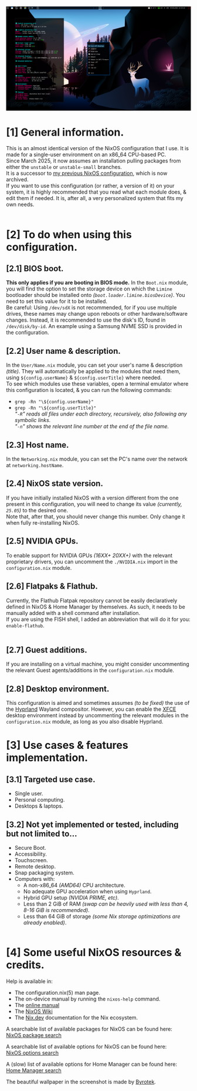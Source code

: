 ![image](https://github.com/Atemo-C/NixOS-configuration/blob/main/Desktop.webp)

# [1] General information.
This is an almost identical version of the NixOS configuration that I use. It is made for a single-user environment on an x86_64 CPU-based PC. \
Since March 2025, it now assumes an installation pulling packages from either the `unstable` or `unstable-small` branches. \
It is a successor to [my previous NixOS configuration](https://github.com/Atemo-C/OLD-NixOS-Configuration), which is now archived. \
If you want to use this configuration (or rather, a version of it) on your system, it is highly recommended that you read what each module does, & edit them if needed. It is, after all, a very personalized system that fits my own needs. \
&nbsp;

# [2] To do when using this configuration.

## [2.1] BIOS boot.
**This only applies if you are booting in BIOS mode.**
In the `Boot.nix` module, you will find the option to set the storage device on which the `Limine` bootloader should be installed onto *(`boot.loader.limine.biosDevice`)*. You need to set this value for it to be installed. \
Be careful: Using `/dev/sdX` is not recommended, for if you use multiple drives, these names may change upon reboots or other hardware/software changes. Instead, it is recommended to use the disk's ID, found in `/dev/disk/by-id`. An example using a Samsung NVME SSD is provided in the configuration.

## [2.2] User name & description.
In the `User/Name.nix` module, you can set your user's name & description *(title)*. They will automatically be applied to the modules that need them, using `${config.userName}` & `${config.userTitle}` where needed. \
To see which modules use these variables, open a terminal emulator where this configuration is located, & you can run the following commands:
- `grep -Rn "\${config.userName}"`
- `grep -Rn "\${config.userTitle}"` \
*"`-R`" reads all files under each directory, recursively, also following any symbolic links.* \
*"`-n`" shows the relevant line number at the end of the file name.*

## [2.3] Host name.
In the `Networking.nix` module, you can set the PC's name over the network at `networking.hostName`.

## [2.4] NixOS state version.
If you have initially installed NixOS with a version different from the one present in this configuration, you will need to change its value *(currently, `25.05`)* to the desired one. \
Note that, after that, you should never change this number. Only change it when fully re-installing NixOS.

## [2.5] NVIDIA GPUs.
To enable support for NVIDIA GPUs *(16XX+ 20XX+)* with the relevant proprietary drivers, you can uncomment the `./NVIDIA.nix` import in the `configuration.nix` module.

## [2.6] Flatpaks & Flathub.
Currently, the Flathub Flatpak repository cannot be easily declaratively defined in NixOS & Home Manager by themselves. As such, it needs to be manually added with a shell command after installation. \
If you are using the FISH shell, I added an abbreviation that will do it for you: `enable-flathub`. \
&nbsp;

## [2.7] Guest additions.
If you are installing on a virtual machine, you might consider uncommenting the relevant Guest agents/additions in the `configuration.nix` module.

## [2.8] Desktop environment.
This configuration is aimed and sometimes assumes *(to be fixed)* the use of the [Hyprland](https://hyprland.org/) Wayland compositor. However, you can enable the [XFCE](https://xfce.org/) desktop environment instead by uncommenting the relevant modules in the `configuration.nix` module, as long as you also disable Hyprland.

# [3] Use cases & features implementation.

## [3.1] Targeted use case.
- Single user.
- Personal computing.
- Desktops & laptops.

## [3.2] Not yet implemented or tested, including but not limited to…
- Secure Boot.
- Accessibility.
- Touchscreen.
- Remote desktop.
- Snap packaging system.
- Computers with:
	- A non-x86_64 *(AMD64)* CPU architecture.
	- No adequate GPU acceleration when using `Hyprland`.
	- Hybrid GPU setup *(NVIDIA PRIME, etc)*.
	- Less than 2 GiB of RAM *(swap can be heavily used with less than 4, 8-16 GiB is recommended)*.
	- Less than 64 GiB of storage *(some Nix storage optimizations are already enabled)*. \
&nbsp;

# [4] Some useful NixOS resources & credits.
Help is available in:
- The configuration.nix(5) man page.
- The on-device manual by running the `nixos-help` command.
- The [online manual](https://nixos.org/manual/nixos/stable/index.html)
- The [NixOS Wiki](https://wiki.nixos.org)
- The [Nix.dev](https://nix.dev/) documentation for the Nix ecosystem.

A searchable list of available packages for NixOS can be found here: \
[NixOS package search](https://search.nixos.org/packages)

A searchable list of available options for NixOS can be found here: \
[NixOS options search](https://search.nixos.org/options)

A (slow) list of available options for Home Manager can be found here: \
[Home Manager search](https://nix-community.github.io/home-manager/options.xhtml)

The beautiful wallpaper in the screenshot is made by [Byrotek](https://www.deviantart.com/byrotek).
